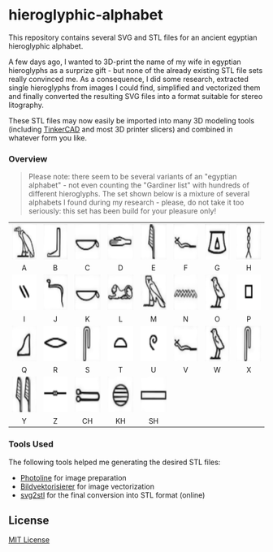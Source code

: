 # hieroglyphic-alphabet #

This repository contains several SVG and STL files for an ancient egyptian hieroglyphic alphabet.

A few days ago, I wanted to 3D-print the name of my wife in egyptian hieroglyphs as a surprize gift - but none of the already existing STL file sets really convinced me. As a consequence, I did some research, extracted single hieroglyphs from images I could find, simplified and vectorized them and finally converted the resulting SVG files into a format suitable for stereo litography.

These STL files may now easily be imported into many 3D modeling tools (including [TinkerCAD](https://www.tinkercad.com/) and most 3D printer slicers) and combined in whatever form you like.

### Overview ###

> Please note: there seem to be several variants of an "egyptian alphabet" - not even counting the "Gardiner list" with hundreds of different hieroglyphs. The set shown below is a mixture of several alphabets I found during my research - please, do not take it too seriously: this set has been build for your pleasure only!

<table>
  <tr>
    <td><img style="width:70px; height:70px" src="./PNG/A.png"></td>
    <td><img style="width:70px; height:70px" src="./PNG/B.png"></td>
    <td><img style="width:70px; height:70px" src="./PNG/C.png"></td>
    <td><img style="width:70px; height:70px" src="./PNG/D.png"></td>
    <td><img style="width:70px; height:70px" src="./PNG/E.png"></td>
    <td><img style="width:70px; height:70px" src="./PNG/F.png"></td>
    <td><img style="width:70px; height:70px" src="./PNG/G.png"></td>
    <td><img style="width:70px; height:70px" src="./PNG/H.png"></td>
  </tr>
  <tr>
    <td><center>A</center></td>
    <td style="text-align:center">B</td>
    <td style="text-align:center">C</td>
    <td style="text-align:center">D</td>
    <td style="text-align:center">E</td>
    <td style="text-align:center">F</td>
    <td style="text-align:center">G</td>
    <td style="text-align:center">H</td>
  </tr>
  <tr>
    <td><img style="width:70px; height:70px" src="./PNG/I.png"></td>
    <td><img style="width:70px; height:70px" src="./PNG/J.png"></td>
    <td><img style="width:70px; height:70px" src="./PNG/K.png"></td>
    <td><img style="width:70px; height:70px" src="./PNG/L.png"></td>
    <td><img style="width:70px; height:70px" src="./PNG/M.png"></td>
    <td><img style="width:70px; height:70px" src="./PNG/N.png"></td>
    <td><img style="width:70px; height:70px" src="./PNG/O.png"></td>
    <td><img style="width:70px; height:70px" src="./PNG/P.png"></td>
  </tr>
  <tr>
    <td style="text-align:center">I</td>
    <td style="text-align:center">J</td>
    <td style="text-align:center">K</td>
    <td style="text-align:center">L</td>
    <td style="text-align:center">M</td>
    <td style="text-align:center">N</td>
    <td style="text-align:center">O</td>
    <td style="text-align:center">P</td>
  </tr>
  <tr>
    <td><img style="width:70px; height:70px" src="./PNG/Q.png"></td>
    <td><img style="width:70px; height:70px" src="./PNG/R.png"></td>
    <td><img style="width:70px; height:70px" src="./PNG/S.png"></td>
    <td><img style="width:70px; height:70px" src="./PNG/T.png"></td>
    <td><img style="width:70px; height:70px" src="./PNG/U.png"></td>
    <td><img style="width:70px; height:70px" src="./PNG/V.png"></td>
    <td><img style="width:70px; height:70px" src="./PNG/W.png"></td>
    <td><img style="width:70px; height:70px" src="./PNG/X.png"></td>
  </tr>
  <tr>
    <td style="text-align:center">Q</td>
    <td style="text-align:center">R</td>
    <td style="text-align:center">S</td>
    <td style="text-align:center">T</td>
    <td style="text-align:center">U</td>
    <td style="text-align:center">V</td>
    <td style="text-align:center">W</td>
    <td style="text-align:center">X</td>
  </tr>
  <tr>
    <td><img style="width:70px; height:70px" src="./PNG/Y.png"></td>
    <td><img style="width:70px; height:70px" src="./PNG/Z.png"></td>
    <td><img style="width:70px; height:70px" src="./PNG/CH.png"></td>
    <td><img style="width:70px; height:70px" src="./PNG/KH.png"></td>
    <td><img style="width:70px; height:70px" src="./PNG/SH.png"></td>
  </tr>
  <tr>
    <td style="text-align:center">Y</td>
    <td style="text-align:center">Z</td>
    <td style="text-align:center">CH</td>
    <td style="text-align:center">KH</td>
    <td style="text-align:center">SH</td>
  </tr>
</table>

### Tools Used ###

The following tools helped me generating the desired STL files:

* [Photoline](https://www.pl32.de/) for image preparation
* [Bildvektorisierer](http://image-vectorizer.com/bildvektorisierer.html) for image vectorization
* [svg2stl](https://svg2stl.com/) for the final conversion into STL format (online)

## License ##

[MIT License](LICENSE.md)
